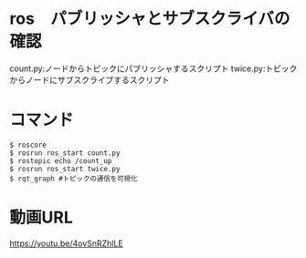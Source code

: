 # ros　パブリッシャとサブスクライバの確認
count.py:ノードからトピックにパブリッシャするスクリプト
twice.py:トピックからノードにサブスクライブするスクリプト

# コマンド
```
$ roscore
$ rosrun ros_start count.py
$ rostopic echo /count_up
$ rosrun ros_start twice.py
$ rqt_graph #トピックの通信を可視化
```

# 動画URL
https://youtu.be/4ovSnRZhlLE
